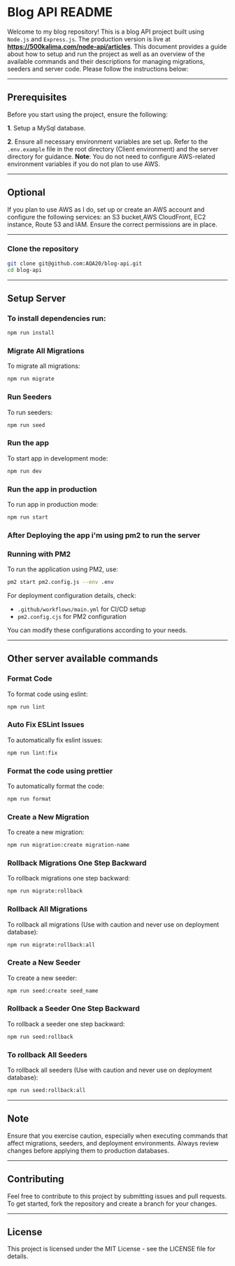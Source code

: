 # Blog API README

Welcome to my blog repository! This is a blog API project built using `Node.js` and `Express.js`. The production version is live at **https://500kalima.com/node-api/articles**. This document provides a guide about how to setup and run the project as well as an overview of the available commands and their descriptions for managing migrations, seeders and server code. Please follow the instructions below:

---

## Prerequisites

Before you start using the project, ensure the following:

**1**. Setup a MySql database.

**2**. Ensure all necessary environment variables are set up. Refer to the `.env.example` file in the root directory (Client environment) and the server directory for guidance. **Note**: You do not need to configure AWS-related environment variables if you do not plan to use AWS.

---

## Optional

If you plan to use AWS as I do, set up or create an AWS account and configure the following services: an S3 bucket,AWS CloudFront, EC2 instance, Route 53 and IAM. Ensure the correct permissions are in place.

---

### Clone the repository

```bash
git clone git@github.com:AQA20/blog-api.git
cd blog-api
```

---

## Setup Server

### To install dependencies run:

```bash
npm run install
```

### Migrate All Migrations

To migrate all migrations:

```bash
npm run migrate
```

### Run Seeders

To run seeders:

```bash
npm run seed
```

### Run the app

To start app in development mode:

```bash
npm run dev
```

### Run the app in production

To run app in production mode:

```bash
npm run start
```

### After Deploying the app i'm using pm2 to run the server

### Running with PM2

To run the application using PM2, use:

```bash
pm2 start pm2.config.js --env .env
```

For deployment configuration details, check:

- `.github/workflows/main.yml` for CI/CD setup
- `pm2.config.cjs` for PM2 configuration

You can modify these configurations according to your needs.

---

## Other server available commands

### Format Code

To format code using eslint:

```bash
npm run lint
```

### Auto Fix ESLint Issues

To automatically fix eslint issues:

```bash
npm run lint:fix
```

### Format the code using prettier

To automatically format the code:

```bash
npm run format
```

### Create a New Migration

To create a new migration:

```bash
npm run migration:create migration-name
```

### Rollback Migrations One Step Backward

To rollback migrations one step backward:

```bash
npm run migrate:rollback
```

### Rollback All Migrations

To rollback all migrations (Use with caution and never use on deployment database):

```bash
npm run migrate:rollback:all
```

### Create a New Seeder

To create a new seeder:

```bash
npm run seed:create seed_name
```

### Rollback a Seeder One Step Backward

To rollback a seeder one step backward:

```bash
npm run seed:rollback
```

### To rollback All Seeders

To rollback all seeders (Use with caution and never use on deployment database):

```bash
npm run seed:rollback:all
```

---

## Note

Ensure that you exercise caution, especially when executing commands that affect migrations, seeders, and deployment environments. Always review changes before applying them to production databases.

---

## Contributing

Feel free to contribute to this project by submitting issues and pull requests. To get started, fork the repository and create a branch for your changes.

---

## License

This project is licensed under the MIT License - see the LICENSE file for details.
